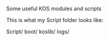 Some useful KOS modules and scripts

This is what my Script folder looks like:

Script/
    boot/
    koslib/
    logs/
